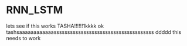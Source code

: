 # RNN_LSTM
lets see if this works
TASHA!!!!!!1kkkk
ok
tashsaaaaaaaaaaaasssssssssssssssssssssssssssssssssssss
ddddd
this needs to work

